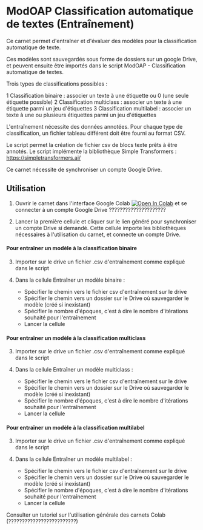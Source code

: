 # ModOAP Classification automatique de textes (Entraînement)

Ce carnet permet d'entraîner et d'évaluer des modèles pour la classification automatique de texte.

Ces modèles sont sauvegardés sous forme de dossiers sur un google Drive, et peuvent ensuite être importés dans le script ModOAP - Classification automatique de textes.

Trois types de classifications possibles :

   1 Classification binaire : associer un texte à une étiquette ou 0 (une seule étiquette possible)
   2 Classification multiclass : associer un texte à une étiquette parmi un jeu d'étiquettes
   3 Classification multilabel : associer un texte à une ou plusieurs étiquettes parmi un jeu d'étiquettes

L'entraînement nécessite des données annotées. Pour chaque type de classification, un fichier tableau différent doit être fourni au format CSV.

Le script permet la création de fichier csv de blocs texte prêts à être annotés.
Le script implémente la bibliothèque Simple Transformers : https://simpletransformers.ai/

Ce carnet nécessite de synchroniser un compte Google Drive.


## Utilisation

1. Ouvrir le carnet dans l'interface Google Colab [![Open In Colab](colab.svg)](https://colab.research.google.com/github/paulbin501/t1/blob/main/t1.ipynb) et se connecter à un compte Google Drive ?????????????????????

2. Lancer la première cellule et cliquer sur le lien généré pour synchroniser un compte Drive si demandé.
Cette cellule importe les bibliothèques nécessaires à l'utilisation du carnet, et connecte un compte Drive.

#### Pour entraîner un modèle à la classification binaire

3. Importer sur le drive un fichier .csv d'entraînement comme expliqué dans le script

4. Dans la cellule Entraîner un modèle binaire :
	- Spécifier le chemin vers le fichier csv d'entraînement sur le drive
	- Spécifier le chemin vers un dossier sur le Drive où sauvegarder le modèle (créé si inexistant)
	- Spécifier le nombre d'époques, c'est à dire le nombre d'itérations souhaité pour l'entraînement
	- Lancer la cellule

#### Pour entraîner un modèle à la classification multiclass

3. Importer sur le drive un fichier .csv d'entraînement comme expliqué dans le script

4. Dans la cellule Entraîner un modèle multiclass :
	- Spécifier le chemin vers le fichier csv d'entraînement sur le drive
	- Spécifier le chemin vers un dossier sur le Drive où sauvegarder le modèle (créé si inexistant)
	- Spécifier le nombre d'époques, c'est à dire le nombre d'itérations souhaité pour l'entraînement
	- Lancer la cellule
	
#### Pour entraîner un modèle à la classification multilabel

3. Importer sur le drive un fichier .csv d'entraînement comme expliqué dans le script

4. Dans la cellule Entraîner un modèle multilabel :
	- Spécifier le chemin vers le fichier csv d'entraînement sur le drive
	- Spécifier le chemin vers un dossier sur le Drive où sauvegarder le modèle (créé si inexistant)
	- Spécifier le nombre d'époques, c'est à dire le nombre d'itérations souhaité pour l'entraînement
	- Lancer la cellule

Consulter un tutoriel sur l'utilisation générale des carnets Colab (?????????????????????????)

